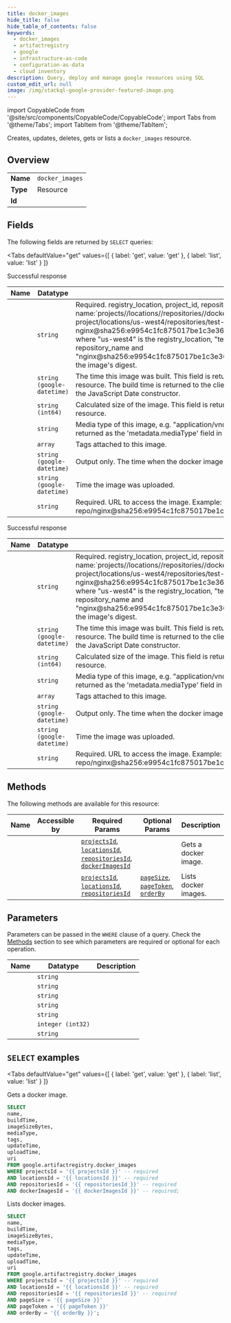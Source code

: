 ```yaml
--- 
title: docker_images
hide_title: false
hide_table_of_contents: false
keywords:
  - docker_images
  - artifactregistry
  - google
  - infrastructure-as-code
  - configuration-as-data
  - cloud inventory
description: Query, deploy and manage google resources using SQL
custom_edit_url: null
image: /img/stackql-google-provider-featured-image.png
---
```


import CopyableCode from '@site/src/components/CopyableCode/CopyableCode';
import Tabs from '@theme/Tabs';
import TabItem from '@theme/TabItem';

Creates, updates, deletes, gets or lists a <code>docker_images</code> resource.

## Overview
<table><tbody>
<tr><td><b>Name</b></td><td><code>docker_images</code></td></tr>
<tr><td><b>Type</b></td><td>Resource</td></tr>
<tr><td><b>Id</b></td><td><CopyableCode code="google.artifactregistry.docker_images" /></td></tr>
</tbody></table>

## Fields

The following fields are returned by `SELECT` queries:

<Tabs
    defaultValue="get"
    values={[
        { label: 'get', value: 'get' },
        { label: 'list', value: 'list' }
    ]}
>
<TabItem value="get">

Successful response

<table>
<thead>
    <tr>
    <th>Name</th>
    <th>Datatype</th>
    <th>Description</th>
    </tr>
</thead>
<tbody>
<tr>
    <td><CopyableCode code="name" /></td>
    <td><code>string</code></td>
    <td>Required. registry_location, project_id, repository_name and image id forms a unique image name:`projects//locations//repositories//dockerImages/`. For example, "projects/test-project/locations/us-west4/repositories/test-repo/dockerImages/ nginx@sha256:e9954c1fc875017be1c3e36eca16be2d9e9bccc4bf072163515467d6a823c7cf", where "us-west4" is the registry_location, "test-project" is the project_id, "test-repo" is the repository_name and "nginx@sha256:e9954c1fc875017be1c3e36eca16be2d9e9bccc4bf072163515467d6a823c7cf" is the image's digest.</td>
</tr>
<tr>
    <td><CopyableCode code="buildTime" /></td>
    <td><code>string (google-datetime)</code></td>
    <td>The time this image was built. This field is returned as the 'metadata.buildTime' field in the Version resource. The build time is returned to the client as an RFC 3339 string, which can be easily used with the JavaScript Date constructor.</td>
</tr>
<tr>
    <td><CopyableCode code="imageSizeBytes" /></td>
    <td><code>string (int64)</code></td>
    <td>Calculated size of the image. This field is returned as the 'metadata.imageSizeBytes' field in the Version resource.</td>
</tr>
<tr>
    <td><CopyableCode code="mediaType" /></td>
    <td><code>string</code></td>
    <td>Media type of this image, e.g. "application/vnd.docker.distribution.manifest.v2+json". This field is returned as the 'metadata.mediaType' field in the Version resource.</td>
</tr>
<tr>
    <td><CopyableCode code="tags" /></td>
    <td><code>array</code></td>
    <td>Tags attached to this image.</td>
</tr>
<tr>
    <td><CopyableCode code="updateTime" /></td>
    <td><code>string (google-datetime)</code></td>
    <td>Output only. The time when the docker image was last updated.</td>
</tr>
<tr>
    <td><CopyableCode code="uploadTime" /></td>
    <td><code>string (google-datetime)</code></td>
    <td>Time the image was uploaded.</td>
</tr>
<tr>
    <td><CopyableCode code="uri" /></td>
    <td><code>string</code></td>
    <td>Required. URL to access the image. Example: us-west4-docker.pkg.dev/test-project/test-repo/nginx@sha256:e9954c1fc875017be1c3e36eca16be2d9e9bccc4bf072163515467d6a823c7cf</td>
</tr>
</tbody>
</table>
</TabItem>
<TabItem value="list">

Successful response

<table>
<thead>
    <tr>
    <th>Name</th>
    <th>Datatype</th>
    <th>Description</th>
    </tr>
</thead>
<tbody>
<tr>
    <td><CopyableCode code="name" /></td>
    <td><code>string</code></td>
    <td>Required. registry_location, project_id, repository_name and image id forms a unique image name:`projects//locations//repositories//dockerImages/`. For example, "projects/test-project/locations/us-west4/repositories/test-repo/dockerImages/ nginx@sha256:e9954c1fc875017be1c3e36eca16be2d9e9bccc4bf072163515467d6a823c7cf", where "us-west4" is the registry_location, "test-project" is the project_id, "test-repo" is the repository_name and "nginx@sha256:e9954c1fc875017be1c3e36eca16be2d9e9bccc4bf072163515467d6a823c7cf" is the image's digest.</td>
</tr>
<tr>
    <td><CopyableCode code="buildTime" /></td>
    <td><code>string (google-datetime)</code></td>
    <td>The time this image was built. This field is returned as the 'metadata.buildTime' field in the Version resource. The build time is returned to the client as an RFC 3339 string, which can be easily used with the JavaScript Date constructor.</td>
</tr>
<tr>
    <td><CopyableCode code="imageSizeBytes" /></td>
    <td><code>string (int64)</code></td>
    <td>Calculated size of the image. This field is returned as the 'metadata.imageSizeBytes' field in the Version resource.</td>
</tr>
<tr>
    <td><CopyableCode code="mediaType" /></td>
    <td><code>string</code></td>
    <td>Media type of this image, e.g. "application/vnd.docker.distribution.manifest.v2+json". This field is returned as the 'metadata.mediaType' field in the Version resource.</td>
</tr>
<tr>
    <td><CopyableCode code="tags" /></td>
    <td><code>array</code></td>
    <td>Tags attached to this image.</td>
</tr>
<tr>
    <td><CopyableCode code="updateTime" /></td>
    <td><code>string (google-datetime)</code></td>
    <td>Output only. The time when the docker image was last updated.</td>
</tr>
<tr>
    <td><CopyableCode code="uploadTime" /></td>
    <td><code>string (google-datetime)</code></td>
    <td>Time the image was uploaded.</td>
</tr>
<tr>
    <td><CopyableCode code="uri" /></td>
    <td><code>string</code></td>
    <td>Required. URL to access the image. Example: us-west4-docker.pkg.dev/test-project/test-repo/nginx@sha256:e9954c1fc875017be1c3e36eca16be2d9e9bccc4bf072163515467d6a823c7cf</td>
</tr>
</tbody>
</table>
</TabItem>
</Tabs>

## Methods

The following methods are available for this resource:

<table>
<thead>
    <tr>
    <th>Name</th>
    <th>Accessible by</th>
    <th>Required Params</th>
    <th>Optional Params</th>
    <th>Description</th>
    </tr>
</thead>
<tbody>
<tr>
    <td><a href="#get"><CopyableCode code="get" /></a></td>
    <td><CopyableCode code="select" /></td>
    <td><a href="#parameter-projectsId"><code>projectsId</code></a>, <a href="#parameter-locationsId"><code>locationsId</code></a>, <a href="#parameter-repositoriesId"><code>repositoriesId</code></a>, <a href="#parameter-dockerImagesId"><code>dockerImagesId</code></a></td>
    <td></td>
    <td>Gets a docker image.</td>
</tr>
<tr>
    <td><a href="#list"><CopyableCode code="list" /></a></td>
    <td><CopyableCode code="select" /></td>
    <td><a href="#parameter-projectsId"><code>projectsId</code></a>, <a href="#parameter-locationsId"><code>locationsId</code></a>, <a href="#parameter-repositoriesId"><code>repositoriesId</code></a></td>
    <td><a href="#parameter-pageSize"><code>pageSize</code></a>, <a href="#parameter-pageToken"><code>pageToken</code></a>, <a href="#parameter-orderBy"><code>orderBy</code></a></td>
    <td>Lists docker images.</td>
</tr>
</tbody>
</table>

## Parameters

Parameters can be passed in the `WHERE` clause of a query. Check the [Methods](#methods) section to see which parameters are required or optional for each operation.

<table>
<thead>
    <tr>
    <th>Name</th>
    <th>Datatype</th>
    <th>Description</th>
    </tr>
</thead>
<tbody>
<tr id="parameter-dockerImagesId">
    <td><CopyableCode code="dockerImagesId" /></td>
    <td><code>string</code></td>
    <td></td>
</tr>
<tr id="parameter-locationsId">
    <td><CopyableCode code="locationsId" /></td>
    <td><code>string</code></td>
    <td></td>
</tr>
<tr id="parameter-projectsId">
    <td><CopyableCode code="projectsId" /></td>
    <td><code>string</code></td>
    <td></td>
</tr>
<tr id="parameter-repositoriesId">
    <td><CopyableCode code="repositoriesId" /></td>
    <td><code>string</code></td>
    <td></td>
</tr>
<tr id="parameter-orderBy">
    <td><CopyableCode code="orderBy" /></td>
    <td><code>string</code></td>
    <td></td>
</tr>
<tr id="parameter-pageSize">
    <td><CopyableCode code="pageSize" /></td>
    <td><code>integer (int32)</code></td>
    <td></td>
</tr>
<tr id="parameter-pageToken">
    <td><CopyableCode code="pageToken" /></td>
    <td><code>string</code></td>
    <td></td>
</tr>
</tbody>
</table>

## `SELECT` examples

<Tabs
    defaultValue="get"
    values={[
        { label: 'get', value: 'get' },
        { label: 'list', value: 'list' }
    ]}
>
<TabItem value="get">

Gets a docker image.

```sql
SELECT
name,
buildTime,
imageSizeBytes,
mediaType,
tags,
updateTime,
uploadTime,
uri
FROM google.artifactregistry.docker_images
WHERE projectsId = '{{ projectsId }}' -- required
AND locationsId = '{{ locationsId }}' -- required
AND repositoriesId = '{{ repositoriesId }}' -- required
AND dockerImagesId = '{{ dockerImagesId }}' -- required;
```
</TabItem>
<TabItem value="list">

Lists docker images.

```sql
SELECT
name,
buildTime,
imageSizeBytes,
mediaType,
tags,
updateTime,
uploadTime,
uri
FROM google.artifactregistry.docker_images
WHERE projectsId = '{{ projectsId }}' -- required
AND locationsId = '{{ locationsId }}' -- required
AND repositoriesId = '{{ repositoriesId }}' -- required
AND pageSize = '{{ pageSize }}'
AND pageToken = '{{ pageToken }}'
AND orderBy = '{{ orderBy }}';
```
</TabItem>
</Tabs>
